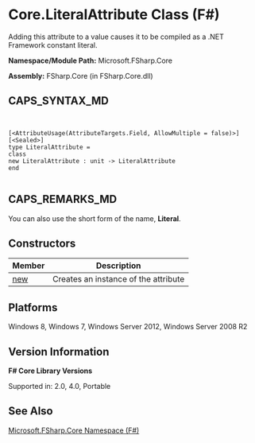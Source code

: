 # Core.LiteralAttribute Class (F#)

Adding this attribute to a value causes it to be compiled as a .NET Framework constant literal.

**Namespace/Module Path:** Microsoft.FSharp.Core

**Assembly:** FSharp.Core (in FSharp.Core.dll)


## CAPS_SYNTAX_MD



```


[<AttributeUsage(AttributeTargets.Field, AllowMultiple = false)>]
[<Sealed>]
type LiteralAttribute =
class
new LiteralAttribute : unit -> LiteralAttribute
end


```



## CAPS_REMARKS_MD
You can also use the short form of the name, **Literal**.


## Constructors


|Member|Description|
|------|-----------|
|[new](http://msdn.microsoft.com/en-us/library/5d2f5a66-196a-4a6f-9003-4257a1316f2a)|Creates an instance of the attribute|

## Platforms
Windows 8, Windows 7, Windows Server 2012, Windows Server 2008 R2


## Version Information
**F# Core Library Versions**

Supported in: 2.0, 4.0, Portable




## See Also
[Microsoft.FSharp.Core Namespace &#40;F&#35;&#41;](Microsoft.FSharp.Core+Namespace+%28F%23%29.md)


